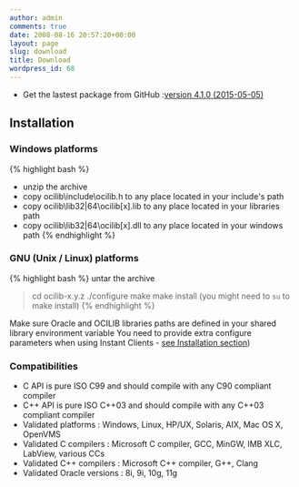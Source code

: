 ```yaml
---
author: admin
comments: true
date: 2008-08-16 20:57:20+00:00
layout: page
slug: download
title: Download
wordpress_id: 68
---
```


* Get the lastest package from GitHub :[version 4.1.0 (2015-05-05)]({{site.projecturl}}/releases/)

## Installation

### Windows platforms

{% highlight bash %}
- unzip the archive
- copy ocilib\include\ocilib.h to any place located in your include's path
- copy ocilib\lib32|64\ocilib[x].lib to any place located in your libraries path
- copy ocilib\lib32|64\ocilib[x].dll to any place located in your windows path
{% endhighlight %}

### GNU (Unix / Linux) platforms

{% highlight bash %}
untar the archive	
  
> cd ocilib-x.y.z
> ./configure
> make
> make install (you might need to `su` to make install)
{% endhighlight %}

Make sure Oracle and OCILIB libraries paths are defined in your shared library environment variable
You need to provide extra configure parameters when using Instant Clients - [see Installation section]({{site.baseurl}}/doc/html/group___ocilib_c_api_installation.html))

### Compatibilities
	
  * C API is pure ISO C99 and should compile with any C90 compliant compiler	
  * C++ API is pure ISO C++03 and should compile with any C++03 compliant compiler
  * Validated platforms : Windows, Linux, HP/UX, Solaris, AIX, Mac OS X, OpenVMS
  * Validated C compilers : Microsoft C compiler, GCC, MinGW, IMB XLC, LabView, various CCs
  * Validated C++ compilers : Microsoft C++ compiler, G++, Clang
  * Validated Oracle versions : 8i, 9i, 10g, 11g